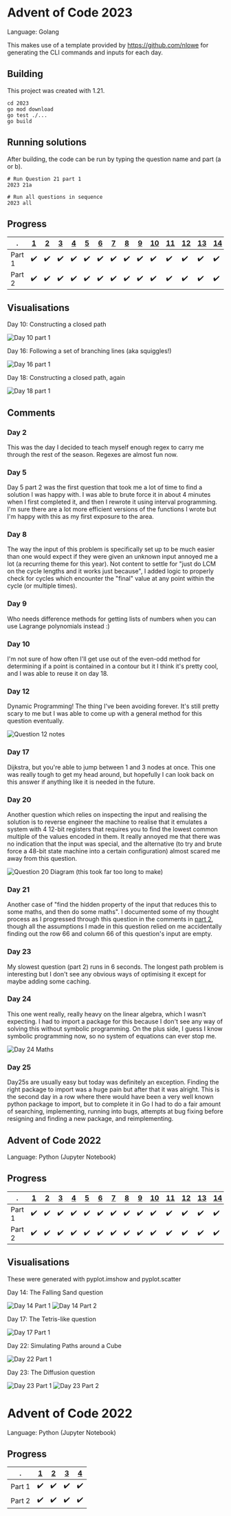 # Advent of Code 2023
Language: Golang

This makes use of a template provided by https://github.com/nlowe for generating the CLI commands and inputs for each day.
## Building
This project was created with 1.21.
```
cd 2023
go mod download
go test ./...
go build
```
## Running solutions
After building, the code can be run by typing the question name and part (a or b). 
```
# Run Question 21 part 1
2023 21a

# Run all questions in sequence
2023 all
```


## Progress

. |[1](https://adventofcode.com/2023/day/1)|[2](https://adventofcode.com/2023/day/2)|[3](https://adventofcode.com/2023/day/3)|[4](https://adventofcode.com/2023/day/4)|[5](https://adventofcode.com/2023/day/5)|[6](https://adventofcode.com/2023/day/6)|[7](https://adventofcode.com/2023/day/7)|[8](https://adventofcode.com/2023/day/8)|[9](https://adventofcode.com/2023/day/9)|[10](https://adventofcode.com/2023/day/10)|[11](https://adventofcode.com/2023/day/11)|[12](https://adventofcode.com/2023/day/12)|[13](https://adventofcode.com/2023/day/13)|[14](https://adventofcode.com/2023/day/14)|[15](https://adventofcode.com/2023/day/15)|[16](https://adventofcode.com/2023/day/16)|[17](https://adventofcode.com/2023/day/17)|[18](https://adventofcode.com/2023/day/18)|[19](https://adventofcode.com/2023/day/19)|[20](https://adventofcode.com/2023/day/20)|[21](https://adventofcode.com/2023/day/21)|[22](https://adventofcode.com/2023/day/22)|[23](https://adventofcode.com/2023/day/23)|[24](https://adventofcode.com/2023/day/24)|[25](https://adventofcode.com/2023/day/25)
-|-|-|-|-|-|-|-|-|-|-|-|-|-|-|-|-|-|-|-|-|-|-|-|-|-
Part 1|✔️|✔️|✔️|✔️|✔️|✔️|✔️|✔️|✔️|✔️|✔️|✔️|✔️|✔️|✔️|✔️|✔️|✔️|✔️|✔️|✔️|✔️|✔️|✔️|✔️
Part 2|✔️|✔️|✔️|✔️|✔️|✔️|✔️|✔️|✔️|✔️|✔️|✔️|✔️|✔️|✔️|✔️|✔️|✔️|✔️|✔️|✔️|✔️|✔️|✔️|✔️

## Visualisations

Day 10: Constructing a closed path

![Day 10 part 1](2023/core/day10/output.gif)

Day 16: Following a set of branching lines (aka squiggles!)

![Day 16 part 1](2023/core/day16/output.gif)

Day 18: Constructing a closed path, again

![Day 18 part 1](2023/core/day18/output.png)

## Comments
### Day 2
This was the day I decided to teach myself enough regex to carry me through the rest of the season. Regexes are almost fun now.

### Day 5
Day 5 part 2 was the first question that took me a lot of time to find a solution I was happy with. I was able to brute force it in about 4 minutes when I first completed it, and then I rewrote it using interval programming. I'm sure there are a lot more efficient versions of the functions I wrote but I'm happy with this as my first exposure to the area.

### Day 8
The way the input of this problem is specifically set up to be much easier than one would expect if they were given an unknown input annoyed me a lot (a recurring theme for this year). Not content to settle for "just do LCM on the cycle lengths and it works just because", I added logic to properly check for cycles which encounter the "final" value at any point within the cycle (or multiple times).

### Day 9
Who needs difference methods for getting lists of numbers when you can use Lagrange polynomials instead :)

### Day 10
I'm not sure of how often I'll get use out of the even-odd method for determining if a point is contained in a contour but it I think it's pretty cool, and I was able to reuse it on day 18.

### Day 12
Dynamic Programming! The thing I've been avoiding forever. It's still pretty scary to me but I was able to come up with a general method for this question eventually.

![Question 12 notes](2023/core/day12/notes.png)

### Day 17
Dijkstra, but you're able to jump between 1 and 3 nodes at once. This one was really tough to get my head around, but hopefully I can look back on this answer if anything like it is needed in the future.

### Day 20
Another question which relies on inspecting the input and realising the solution is to reverse engineer the machine to realise that it emulates a system with 4 12-bit registers that requires you to find the lowest common multiple of the values encoded in them. It really annoyed me that there was no indication that the input was special, and the alternative (to try and brute force a 48-bit state machine into a certain configuration) almost scared me away from this question.

![Question 20 Diagram (this took far too long to make)](2023/core/day20/notes.png)

### Day 21
Another case of "find the hidden property of the input that reduces this to some maths, and then do some maths". I documented some of my thought process as I progressed through this question in the comments in [part 2](2023/core/day21/b.go), though all the assumptions I made in this question relied on me accidentally finding out the row 66 and column 66 of this question's input are empty.


### Day 23
My slowest question (part 2) runs in 6 seconds. The longest path problem is interesting but I don't see any obvious ways of optimising it except for maybe adding some caching.

### Day 24
This one went really, really heavy on the linear algebra, which I wasn't expecting. I had to import a package for this because I don't see any way of solving this without symbolic programming. On the plus side, I guess I know symbolic programming now, so no system of equations can ever stop me.

![Day 24 Maths](2023/core/day24/notes.png)

### Day 25
Day25s are usually easy but today was definitely an exception. Finding the right package to import was a huge pain but after that it was alright. This is the second day in a row where there would have been a very well known python package to import, but to complete it in Go I had to do a fair amount of searching, implementing, running into bugs, attempts at bug fixing before resigning and finding a new package, and reimplementing. 


## Advent of Code 2022
Language: Python (Jupyter Notebook)

## Progress

. |[1](https://adventofcode.com/2022/day/1)|[2](https://adventofcode.com/2022/day/2)|[3](https://adventofcode.com/2022/day/3)|[4](https://adventofcode.com/2022/day/4)|[5](https://adventofcode.com/2022/day/5)|[6](https://adventofcode.com/2022/day/6)|[7](https://adventofcode.com/2022/day/7)|[8](https://adventofcode.com/2022/day/8)|[9](https://adventofcode.com/2022/day/9)|[10](https://adventofcode.com/2022/day/10)|[11](https://adventofcode.com/2022/day/11)|[12](https://adventofcode.com/2022/day/12)|[13](https://adventofcode.com/2022/day/13)|[14](https://adventofcode.com/2022/day/14)|[15](https://adventofcode.com/2022/day/15)|[16](https://adventofcode.com/2022/day/16)|[17](https://adventofcode.com/2022/day/17)|[18](https://adventofcode.com/2022/day/18)|[19](https://adventofcode.com/2022/day/19)|[20](https://adventofcode.com/2022/day/20)|[21](https://adventofcode.com/2022/day/21)|[22](https://adventofcode.com/2022/day/22)|[23](https://adventofcode.com/2022/day/23)|[24](https://adventofcode.com/2022/day/24)|[25](https://adventofcode.com/2022/day/25)
-|-|-|-|-|-|-|-|-|-|-|-|-|-|-|-|-|-|-|-|-|-|-|-|-|-
Part 1|✔️|✔️|✔️|✔️|✔️|✔️|✔️|✔️|✔️|✔️|✔️|✔️|✔️|✔️|✔️|✔️|✔️|✔️|✔️|✔️|✔️|✔️|✔️|✔️|✔️
Part 2|✔️|✔️|✔️|✔️|✔️|✔️|✔️|✔️|✔️|✔️|✔️|✔️|✔️|✔️|✔️|✔️|✔️|✔️|✔️|✔️|✔️|✔️|✔️|✔️|✔️

## Visualisations
These were  generated with pyplot.imshow and pyplot.scatter

Day 14: The Falling Sand question

![Day 14 Part 1](2022/outputs/14a.png)
![Day 14 Part 2](2022/outputs/14b.png)

Day 17: The Tetris-like question

![Day 17 Part 1](2022/outputs/17a.png)

Day 22: Simulating Paths around a Cube

![Day 22 Part 1](2022/outputs/22a.png)

Day 23: The Diffusion question

![Day 23 Part 1](2022/outputs/23a.png)
![Day 23 Part 2](2022/outputs/23b.png)

# Advent of Code 2022
Language: Python (Jupyter Notebook)

## Progress

. |[1](https://adventofcode.com/2021/day/1)|[2](https://adventofcode.com/2021/day/2)|[3](https://adventofcode.com/2021/day/3)|[4](https://adventofcode.com/2021/day/4)
-|-|-|-|-
Part 1|✔️|✔️|✔️|✔️|
Part 2|✔️|✔️|✔️|✔️|
